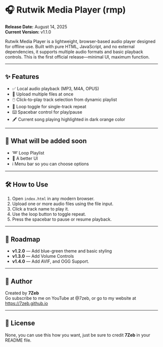 # 🎧 Rutwik Media Player (rmp)

**Release Date:** August 14, 2025  
**Current Version:** v1.1.0

Rutwik Media Player is a lightweight, browser-based audio player designed for offline use. Built with pure HTML, JavaScript, and no external dependencies, it supports multiple audio formats and basic playback controls. This is the first official release—minimal UI, maximum function.

---

## ✨ Features

- ✅ Local audio playback (MP3, M4A, OPUS)
- 📁 Upload multiple files at once
- 🖱️ Click-to-play track selection from dynamic playlist
- 🔁 Loop toggle for single-track repeat
- ⌨️ Spacebar control for play/pause
- 🖋 Current song playing highlighted in dark orange color

---

## 🚧 What will be added soon

- ➿ Loop Playlist
- 🎨 A better UI
- ℹ Menu bar so you can choose options

---

## 🛠️ How to Use

1. Open `index.html` in any modern browser.
2. Upload one or more audio files using the file input.
3. Click a track name to play it.
4. Use the loop button to toggle repeat.
5. Press the spacebar to pause or resume playback.

---

## 📜 Roadmap

- **v1.2.0** — Add blue-green theme and basic styling
- **v1.3.0** — Add Volume Controls
- **v1.4.0** — Add AVIF, and OGG Support.


---

## 🧙 Author

Created by **7Zeb**  
Go subscribe to me on YouTube at @7zeb, or go to my website at https://7zeb.github.io

---

## 📂 License

None, you can use this how you want, just be sure to credit **7Zeb** in your README file.
